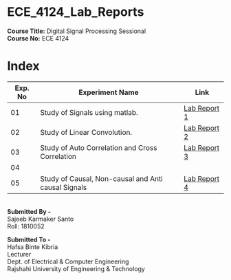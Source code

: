 # ECE_4124_Lab_Reports

**Course Title:** Digital Signal Processing Sessional \
**Course No:**  ECE 4124

# Index

| Exp. No | Experiment Name | Link |
| --- | ---- | --- |
| 01 | Study of Signals using matlab. | [Lab Report 1](https://github.com/sajeebKarmaker/ECE_4124_Lab_Reports/blob/main/Lab%201/Lab-1_report.md) |
| 02 | Study of Linear Convolution. |  [Lab Report 2](https://github.com/sajeebKarmaker/ECE_4124_Lab_Reports/blob/main/Lab%202/Lab-2_report.md)|
| 03 | Study of Auto Correlation and Cross Correlation | [Lab Report 3](https://github.com/sajeebKarmaker/ECE_4124_Lab_Reports/blob/main/Lab%203/Lab-3_report.md) |
| 04 | | |
| 05 | Study of Causal, Non-causal and Anti causal Signals | [Lab Report 4](https://github.com/sajeebKarmaker/ECE_4124_Lab_Reports/blob/main/Lab%205/Lab-4_report.md) |


\
**Submitted By -**\
Sajeeb Karmaker Santo \
Roll: 1810052

**Submitted To -** \
Hafsa Binte Kibria \
Lecturer \
Dept. of Electrical & Computer Engineering\
Rajshahi University of Engineering & Technology
